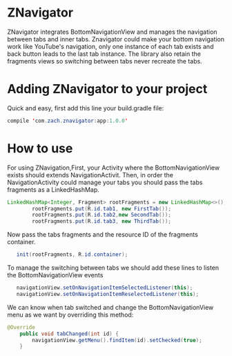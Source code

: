 # ZNavigator
ZNavigator integrates BottomNavigationView and manages the navigation between tabs and inner tabs.
Znavigator could make your bottom navigation work like YouTube's navigation, only one instance of  each tab exists and back button leads to the last tab instance.
The library also retain the fragments views so switching between tabs never recreate the tabs.

# Adding ZNavigator to your project
Quick and easy, first add this line your build.gradle file:
```java
compile 'com.zach.znavigator:app:1.0.0'
```

# How to use 
For using ZNavigation,First, your Activity where the BottomNavigationView exists should extends NavigationActivit.
Then, in order the NavigationActivity could manage your tabs you should pass the tabs fragments as a LinkedHashMap.
```java
LinkedHashMap<Integer, Fragment> rootFragments = new LinkedHashMap<>();
        rootFragments.put(R.id.tab1, new FirstTab());
        rootFragments.put(R.id.tab2,new SecondTab());
        rootFragments.put(R.id.tab3, new ThirdTab());
```
Now pass the tabs fragments and the resource ID of the fragments container.
```java
   init(rootFragments, R.id.container);
```
To manage the switching between tabs we should add these lines to listen the BottomNavigationView events
```java
   navigationView.setOnNavigationItemSelectedListener(this);     
   navigationView.setOnNavigationItemReselectedListener(this);
```
We can know when tab switched and change the BottomNavigationView menu as we want by overriding this method:
```java
@Override
    public void tabChanged(int id) {
        navigationView.getMenu().findItem(id).setChecked(true);
    }


